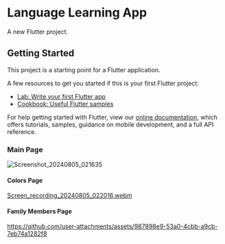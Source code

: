 # Language Learning App

A new Flutter project.

## Getting Started

This project is a starting point for a Flutter application.

A few resources to get you started if this is your first Flutter project:

- [Lab: Write your first Flutter app](https://flutter.dev/docs/get-started/codelab)
- [Cookbook: Useful Flutter samples](https://flutter.dev/docs/cookbook)

For help getting started with Flutter, view our
[online documentation](https://flutter.dev/docs), which offers tutorials,
samples, guidance on mobile development, and a full API reference.

### Main Page
![Screenshot_20240805_021635](https://github.com/user-attachments/assets/9ee79131-d995-48d1-a6b4-37be172af79b)

#### Colors Page
[Screen_recording_20240805_022016.webm](https://github.com/user-attachments/assets/bc87ceb0-a5b7-42b9-a01d-d3f69ac1d8b0)


#### Family Members Page
https://github.com/user-attachments/assets/987898e9-53a0-4cbb-a9cb-7eb74a1282f8

